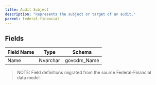 ```yaml
---
title: Audit Subject
description: "Represents the subject or target of an audit."
parent: federal-financial
---
```


## Fields

| Field Name | Type | Schema |
|------------|------|--------|
| Name | Nvarchar | govcdm_Name |

> NOTE: Field definitions migrated from the source Federal-Financial data model.

